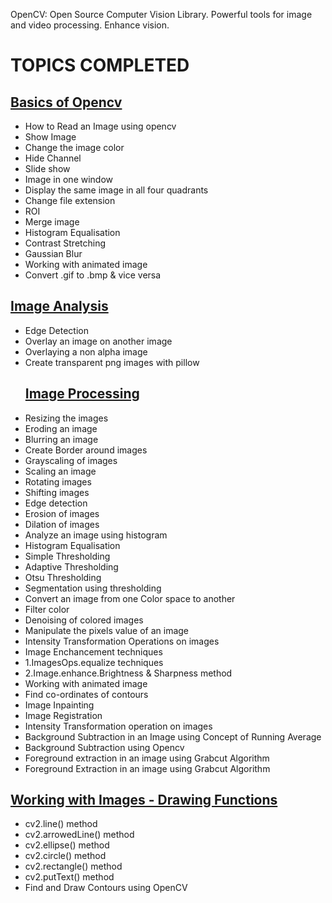 OpenCV: Open Source Computer Vision Library. Powerful tools for image and video processing. Enhance vision.
# TOPICS COMPLETED
## [Basics of Opencv](https://github.com/Tanwar-12/OpenCV/tree/main/Basics%20of%20Image%20using%20OpenCV)
* How to Read an Image using opencv
* Show Image
* Change the image color
* Hide Channel
* Slide show
* Image in one window
* Display the same image in all four quadrants
* Change file extension
* ROI
* Merge image
* Histogram Equalisation
* Contrast Stretching
* Gaussian Blur
* Working with animated image
* Convert .gif to .bmp & vice versa 
## [Image Analysis ](https://github.com/Tanwar-12/OpenCV/tree/main/Image%20Analysis%20%26%20Processing)

* Edge Detection
* Overlay an image on another image
* Overlaying a non alpha image
* Create transparent png images with pillow
  ## [Image Processing](https://github.com/Tanwar-12/OpenCV/tree/main/Opencv/Image%20Processing)
* Resizing the images
* Eroding an image
* Blurring an image
* Create Border around images
* Grayscaling of images
* Scaling an image
* Rotating images
* Shifting images
* Edge detection
* Erosion of images
* Dilation of images
* Analyze an image using histogram
* Histogram Equalisation
* Simple Thresholding
* Adaptive Thresholding
* Otsu Thresholding
* Segmentation using thresholding
* Convert an image from one Color space to another
* Filter color
* Denoising of colored images
* Manipulate the pixels value of an image
* Intensity Transformation Operations on images
* Image Enchancement techniques
* 1.ImagesOps.equalize techniques
* 2.Image.enhance.Brightness & Sharpness method
* Working with animated image
* Find co-ordinates of contours
* Image Inpainting
* Image Registration
* Intensity Transformation operation on images
* Background Subtraction in an Image using Concept of Running Average
*  Background Subtraction using Opencv
* Foreground extraction in an image using Grabcut Algorithm
* Foreground Extraction in an image using Grabcut Algorithm 
## [Working with Images - Drawing Functions](https://github.com/Tanwar-12/OpenCV/tree/main/Working%20with%20Images%20-%20Drawing%20Functions)
* cv2.line() method
* cv2.arrowedLine() method
* cv2.ellipse() method
* cv2.circle() method
* cv2.rectangle() method
* cv2.putText() method
* Find and Draw Contours using OpenCV 
